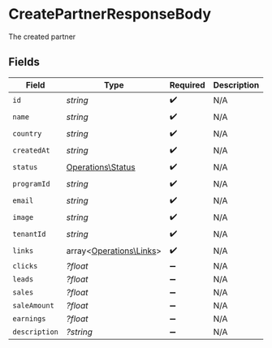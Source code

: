 # CreatePartnerResponseBody

The created partner


## Fields

| Field                                                       | Type                                                        | Required                                                    | Description                                                 |
| ----------------------------------------------------------- | ----------------------------------------------------------- | ----------------------------------------------------------- | ----------------------------------------------------------- |
| `id`                                                        | *string*                                                    | :heavy_check_mark:                                          | N/A                                                         |
| `name`                                                      | *string*                                                    | :heavy_check_mark:                                          | N/A                                                         |
| `country`                                                   | *string*                                                    | :heavy_check_mark:                                          | N/A                                                         |
| `createdAt`                                                 | *string*                                                    | :heavy_check_mark:                                          | N/A                                                         |
| `status`                                                    | [Operations\Status](../../Models/Operations/Status.md)      | :heavy_check_mark:                                          | N/A                                                         |
| `programId`                                                 | *string*                                                    | :heavy_check_mark:                                          | N/A                                                         |
| `email`                                                     | *string*                                                    | :heavy_check_mark:                                          | N/A                                                         |
| `image`                                                     | *string*                                                    | :heavy_check_mark:                                          | N/A                                                         |
| `tenantId`                                                  | *string*                                                    | :heavy_check_mark:                                          | N/A                                                         |
| `links`                                                     | array<[Operations\Links](../../Models/Operations/Links.md)> | :heavy_check_mark:                                          | N/A                                                         |
| `clicks`                                                    | *?float*                                                    | :heavy_minus_sign:                                          | N/A                                                         |
| `leads`                                                     | *?float*                                                    | :heavy_minus_sign:                                          | N/A                                                         |
| `sales`                                                     | *?float*                                                    | :heavy_minus_sign:                                          | N/A                                                         |
| `saleAmount`                                                | *?float*                                                    | :heavy_minus_sign:                                          | N/A                                                         |
| `earnings`                                                  | *?float*                                                    | :heavy_minus_sign:                                          | N/A                                                         |
| `description`                                               | *?string*                                                   | :heavy_minus_sign:                                          | N/A                                                         |